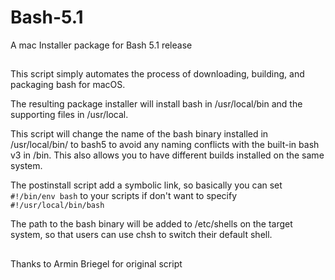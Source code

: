 # Bash-5.1
A  mac Installer package for Bash 5.1 release
##
This script simply automates the process of downloading, building, and packaging bash for macOS.

The resulting package installer will install bash in /usr/local/bin and the supporting files in /usr/local.

This script will change the name of the bash binary installed in /usr/local/bin/ to bash5 to avoid 
any naming conflicts with the built-in bash v3 in /bin. 
This also allows you to have different builds installed on the same system.

The postinstall script add a symbolic link, so basically you can set 
`#!/bin/env bash`
to your scripts if don't want to specify 
`#!/usr/local/bin/bash`

The path to the bash binary will be added to /etc/shells on the target system,
so that users can use chsh to switch their default shell.

##
Thanks to Armin Briegel for original script
